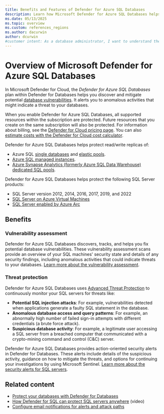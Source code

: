 ```yaml
---
title: Benefits and Features of Defender for Azure SQL Databases
description: Learn how Microsoft Defender for Azure SQL Databases helps you discover, track, and mitigate vulnerabilities, and alerts you to potential threats.
ms.date: 05/13/2025
ms.topic: overview
ms.custom: references_regions
ms.author: dacurwin
author: dcurwin
#customer intent: As a database administrator, I want to understand the benefits and features of Microsoft Defender for Azure SQL Databases so that I can protect my databases effectively.
---
```


# Overview of Microsoft Defender for Azure SQL Databases

In Microsoft Defender for Cloud, the *Defender for Azure SQL Databases* plan within Defender for Databases helps you discover and mitigate potential [database vulnerabilities](sql-azure-vulnerability-assessment-overview.md). It alerts you to anomalous activities that might indicate a threat to your databases.

When you enable Defender for Azure SQL Databases, all supported resources within the subscription are protected. Future resources that you create on the same subscription will also be protected. For information about billing, see the [Defender for Cloud pricing page](https://azure.microsoft.com/pricing/details/defender-for-cloud/). You can also [estimate costs with the Defender for Cloud cost calculator](cost-calculator.md).

Defender for Azure SQL Databases helps protect read/write replicas of:

- Azure SQL [single databases](/azure/azure-sql/database/single-database-overview) and [elastic pools](/azure/azure-sql/database/elastic-pool-overview).
- [Azure SQL managed instances](/azure/azure-sql/managed-instance/sql-managed-instance-paas-overview).
- [Azure Synapse Analytics (formerly Azure SQL Data Warehouse) dedicated SQL pools](/azure/synapse-analytics/sql-data-warehouse/sql-data-warehouse-overview-what-is).

Defender for Azure SQL Databases helps protect the following SQL Server products:

- SQL Server version 2012, 2014, 2016, 2017, 2019, and 2022
- [SQL Server on Azure Virtual Machines](/azure/azure-sql/virtual-machines/windows/sql-server-on-azure-vm-iaas-what-is-overview)
- [SQL Server enabled by Azure Arc](/sql/sql-server/azure-arc/overview)

## Benefits

### Vulnerability assessment

Defender for Azure SQL Databases discovers, tracks, and helps you fix potential database vulnerabilities. These vulnerability assessment scans provide an overview of your SQL machines' security state and details of any security findings, including anomalous activities that could indicate threats to your databases. [Learn more about the vulnerability assessment](./sql-azure-vulnerability-assessment-overview.md).

### Threat protection

Defender for Azure SQL Databases uses [Advanced Threat Protection](/azure/azure-sql/database/threat-detection-overview) to continuously monitor your SQL servers for threats like:

- **Potential SQL injection attacks**: For example, vulnerabilities detected when applications generate a faulty SQL statement in the database.
- **Anomalous database access and query patterns**: For example, an abnormally high number of failed sign-in attempts with different credentials (a brute force attack).
- **Suspicious database activity**: For example, a legitimate user accessing a SQL server from a breached computer that communicated with a crypto-mining command and control (C&C) server.

Defender for Azure SQL Databases provides action-oriented security alerts in Defender for Databases. These alerts include details of the suspicious activity, guidance on how to mitigate the threats, and options for continuing your investigations by using Microsoft Sentinel. [Learn more about the security alerts for SQL servers](alerts-sql-database-and-azure-synapse-analytics.md).

## Related content

- [Protect your databases with Defender for Databases](quickstart-enable-database-protections.md)
- [How Defender for SQL can protect SQL servers anywhere](https://www.youtube.com/watch?v=V7RdB6RSVpc) (video)
- [Configure email notifications for alerts and attack paths](configure-email-notifications.md)
